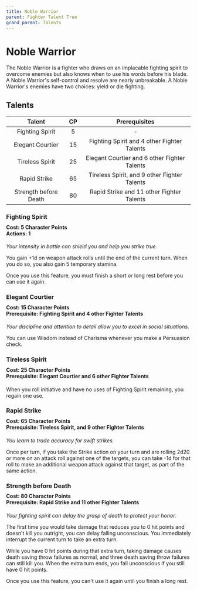 ```yaml
---
title: Noble Warrior
parent: Fighter Talent Tree
grand_parent: Talents
---
```


# Noble Warrior
The Noble Warrior is a fighter who draws on an implacable fighting spirit to overcome enemies but also knows when to use his words before his blade. A Noble Warrior's self-control and resolve are nearly unbreakable. A Noble Warrior's enemies have two choices: yield or die fighting.

## Talents

| Talent | CP | Prerequisites |
|:------:|:--:|:-------------:|
| Fighting Spirit       | 5  | - |
| Elegant Courtier      | 15 | Fighting Spirit and 4 other Fighter Talents |
| Tireless Spirit       | 25 | Elegant Courtier and 6 other Fighter Talents |
| Rapid Strike          | 65 | Tireless Spirit, and 9 other Fighter Talents |
| Strength before Death | 80 | Rapid Strike  and 11 other Fighter Talents |

### Fighting Spirit

<div style="margin-top:-10px;"></div>

#### **Cost:** 5 Character Points<br>**Actions:** 1
*Your intensity in battle can shield you and help you strike true.*

You gain +1d on weapon attack rolls until the end of the current turn. When you do so, you also gain 5 temporary stamina.

Once you use this feature, you must finish a short or long rest before you can use it again.

### Elegant Courtier

<div style="margin-top:-10px;"></div>

#### **Cost:** 15 Character Points<br>**Prerequisite:** Fighting Spirit and 4 other Fighter Talents
*Your discipline and attention to detail allow you to excel in social situations.*

You can use Wisdom instead of Charisma whenever you make a Persuasion check.

### Tireless Spirit

<div style="margin-top:-10px;"></div>

#### **Cost:** 25 Character Points<br>**Prerequisite:** Elegant Courtier and 6 other Fighter Talents
When you roll initiative and have no uses of Fighting Spirit remaining, you regain one use.

### Rapid Strike

<div style="margin-top:-10px;"></div>

#### **Cost:** 65 Character Points<br>**Prerequisite:** Tireless Spirit, and 9 other Fighter Talents
*You learn to trade accuracy for swift strikes.*

Once per turn, if you take the Strike action on your turn and are rolling 2d20 or more on an attack roll against one of the targets, you can take -1d for that roll to make an additional weapon attack against that target, as part of the same action.

### Strength before Death

<div style="margin-top:-10px;"></div>

#### **Cost:** 80 Character Points<br>**Prerequisite:** Rapid Strike and 11 other Fighter Talents
*Your fighting spirit can delay the grasp of death to protect your honor.*

The first time you would take damage that reduces you to 0 hit points and doesn't kill you outright, you can delay falling unconscious. You immediately interrupt the current turn to take an extra turn. 

While you have 0 hit points during that extra turn, taking damage causes death saving throw failures as normal, and three death saving throw failures can still kill you. When the extra turn ends, you fall unconscious if you still have 0 hit points.

Once you use this feature, you can't use it again until you finish a long rest.
